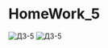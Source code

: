 # HomeWork_5
![ДЗ-5](https://user-images.githubusercontent.com/127590321/229332075-94587965-96cf-4a21-99b4-20379679186e.PNG)
![ДЗ-5](https://user-images.githubusercontent.com/127590321/229332504-bfff23cb-955e-40e2-b874-d0d5356cb633.jpg)
